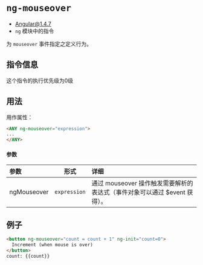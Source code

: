 # `ng-mouseover`
- Angular@1.4.7
- `ng` 模块中的指令

为 `mouseover` 事件指定之定义行为。

## 指令信息

这个指令的执行优先级为0级

## 用法

用作属性：

``` html
<ANY ng-mouseover="expression">
...
</ANY>
```

#### 参数

| 参数 | 形式 | 详细 |
|:----|:---:|:----|
|ngMouseover|`expression`| 通过 mouseover 操作触发需要解析的表达式（事件对象可以通过 $event 获得）。|


## 例子

``` html
<button ng-mouseover="count = count + 1" ng-init="count=0">
  Increment (when mouse is over)
</button>
count: {{count}}
```

